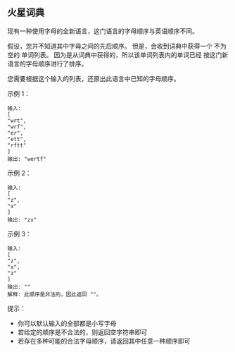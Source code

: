 ## 火星词典

现有一种使用字母的全新语言，这门语言的字母顺序与英语顺序不同。

假设，您并不知道其中字母之间的先后顺序。
但是，会收到词典中获得一个 不为空的 单词列表。
因为是从词典中获得的，所以该单词列表内的单词已经 按这门新语言的字母顺序进行了排序。

您需要根据这个输入的列表，还原出此语言中已知的字母顺序。

示例 1：

```
输入:
[
"wrt",
"wrf",
"er",
"ett",
"rftt"
]
输出: "wertf"
```

示例 2：

```
输入:
[
"z",
"x"
]
输出: "zx"
```


示例 3：

```
输入:
[
"z",
"x",
"z"
]
输出: ""
解释: 此顺序是非法的，因此返回 ""。
```


提示：

* 你可以默认输入的全部都是小写字母
* 若给定的顺序是不合法的，则返回空字符串即可
* 若存在多种可能的合法字母顺序，请返回其中任意一种顺序即可